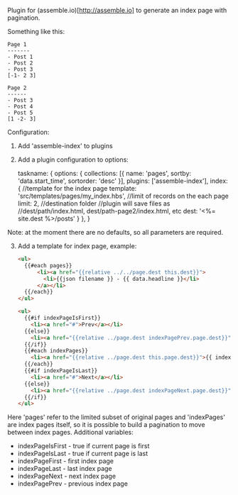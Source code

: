Plugin for (assemble.io)[http://assemble.io] to generate an index page with pagination.

Something like this:

```
Page 1
-------
- Post 1
- Post 2
- Post 3
[-1- 2 3]
```

```
Page 2
------
- Post 3
- Post 4
- Post 5
[1 -2- 3]
```

Configuration:
1. Add 'assemble-index' to plugins
2. Add a plugin configuration to options:

    taskname: {
        options: {
            collections: [{
                name: 'pages',
                sortby: 'data.start_time',
                sortorder: 'desc'
            }],
            plugins: ['assemble-index'],
            index: {
                //template for the index page
                template: 'src/templates/pages/my_index.hbs',
                //limit of records on the each page
                limit: 2,
                //destination folder
                //plugin will save files as
                //dest/path/index.html, dest/path-page2/index.html, etc
                dest: '<%= site.dest %>/posts'
            }
        },
    }

Note: at the moment there are no defaults, so all parameters are required.

3. Add a template for index page, example:

    ```html
    <ul>
      {{#each pages}}
          <li><a href="{{relative ../../page.dest this.dest}}">
            <li>{{json filename }} - {{ data.headline }}</li>
          </a></li>
      {{/each}}
    </ul>

    <ul>
      {{#if indexPageIsFirst}}
        <li><a href="#">Prev</a></li>
      {{else}}
        <li><a href="{{relative ../page.dest indexPagePrev.page.dest}}">Prev</a></li>
      {{/if}}
      {{#each indexPages}}
        <li><a href="{{relative ../page.dest this.page.dest}}">{{ indexPage }}</a></li>
      {{/each}}
      {{#if indexPageIsLast}}
        <li><a href="#">Next</a></li>
      {{else}}
        <li><a href="{{relative ../page.dest indexPageNext.page.dest}}">Next</a></li>
      {{/if}}
    </ul>
    ```

Here 'pages' refer to the limited subset of original pages and 'indexPages' are index pages itself,
so it is possible to build a pagination to move between index pages.
Additional variables:
- indexPageIsFirst - true if current page is first
- indexPageIsLast - true if current page is last
- indexPageFirst - first index page
- indexPageLast - last index page
- indexPageNext - next index page
- indexPagePrev - previous index page
